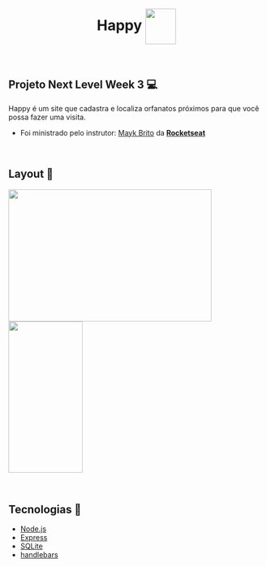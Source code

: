 <h1 align="center"> Happy <img src="https://github.com/ItamarJoire/nlw3/blob/main/Logo.png" align="center" width="60" height="70"></h1>


&nbsp;

## Projeto Next Level Week 3  :computer: 
<p>Happy é um site que cadastra e localiza orfanatos próximos para que você possa fazer uma visita.</p>

 * Foi ministrado pelo instrutor: [Mayk Brito](https://www.linkedin.com/in/maykbrito/?originalSubdomain=br) da [**Rocketseat**](https://rocketseat.com.br)



&nbsp;
  
## Layout :bookmark:
  <img src="https://github.com/ItamarJoire/nlw3/blob/main/Desktop.png" align="left" width="400" height="260">
  <img src="https://github.com/ItamarJoire/nlw3/blob/main/Moblie.png" align="center" width="146" height="298">
  
  
  &nbsp;
  
  ## Tecnologias	:toolbox:
  
* [Node.js](https://nodejs.org/en/)
* [Express](https://expressjs.com/pt-br/)
* [SQLite](https://www.sqlite.org/index.html)
* [handlebars](https://handlebarsjs.com/)

  
  
  

  
  
    

 
